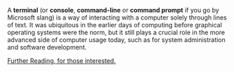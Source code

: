 A **terminal** (or **console**, **command-line** or **command prompt** if you go by Microsoft slang) is a way of interacting with a computer solely through lines of text. It was ubiquitous in the earlier days of computing before graphical operating systems were the norm, but it still plays a crucial role in the more advanced side of computer usage today, such as for system administration and software development.

[Further Reading, for those interested.](http://en.wikipedia.org/wiki/Command-line_interface)
